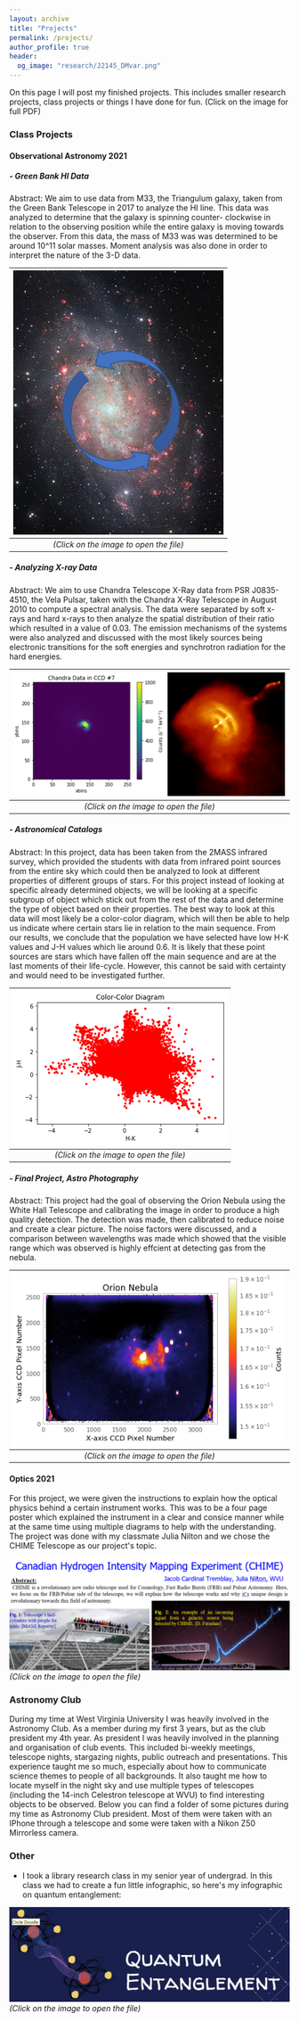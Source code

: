 ```yaml
---
layout: archive
title: "Projects"
permalink: /projects/
author_profile: true
header:
  og_image: "research/J2145_DMvar.png"
---
```


On this page I will post my finished projects. This includes smaller research projects, class projects or things I have done for fun. (Click on the image for full PDF)

### Class Projects
#### Observational Astronomy 2021
##### - Green Bank HI Data

Abstract: We aim to use data from M33, the Triangulum galaxy, taken from the Green Bank Telescope in
2017 to analyze the HI line. This data was analyzed to determine that the galaxy is spinning counter-
clockwise in relation to the observing position while the entire galaxy is moving towards the observer.
From this data, the mass of M33 was was determined to be around 10\^11 solar masses. Moment analysis was
also done in order to interpret the nature of the 3-D data.

| [![Green Bank HI Data](/images/projects/Triangulum-rot.png "Green Bank HI Data")](/files/projects/ASTR469_Project1_JacobCardinalTremblay.pdf) |
|:--:|
| *(Click on the image to open the file)* |

##### - Analyzing X-ray Data

Abstract: We aim to use Chandra Telescope X-Ray data from PSR J0835-4510, the Vela Pulsar, taken with
the Chandra X-Ray Telescope in August 2010 to compute a spectral analysis. The data were separated
by soft x-rays and hard x-rays to then analyze the spatial distribution of their ratio which resulted in
a value of 0.03. The emission mechanisms of the systems were also analyzed and discussed with the
most likely sources being electronic transitions for the soft energies and synchrotron radiation for the
hard energies.

| [![Analyzing X-ray Data](/images/projects/Data_vs_Photo.png "Analyzing X-ray Data")](/files/projects/ASTR469_Project2_JacobCardinalTremblay.pdf) |
|:--:|
| *(Click on the image to open the file)* |

##### - Astronomical Catalogs

Abstract: In this project, data has been taken from the 2MASS infrared survey, which provided the students
with data from infrared point sources from the entire sky which could then be analyzed to look at
different properties of different groups of stars. For this project instead of looking at specific already
determined objects, we will be looking at a specific subgroup of object which stick out from the rest
of the data and determine the type of object based on their properties. The best way to look at
this data will most likely be a color-color diagram, which will then be able to help us indicate where
certain stars lie in relation to the main sequence. From our results, we conclude that the population
we have selected have low H-K values and J-H values which lie around 0.6. It is likely that these point
sources are stars which have fallen off the main sequence and are at the last moments of their life-cycle.
However, this cannot be said with certainty and would need to be investigated further.

| [![Astronomical Catalogs](/images/projects/Color-Color.png "Astronomical Catalogs")](/files/projects/ASTR469_Project3_JacobCardinalTremblay.pdf) |
|:--:|
| *(Click on the image to open the file)* |

##### - Final Project, Astro Photography

Abstract: This project had the goal of observing the Orion Nebula using the White Hall Telescope and calibrating the image in order to produce a high quality detection. The detection was made, then calibrated
to reduce noise and create a clear picture. The noise factors were discussed, and a comparison between
wavelengths was made which showed that the visible range which was observed is highly effcient at
detecting gas from the nebula.

| [![Final Project, Astro Photography](/images/projects/Orion_Photo.png "Final Project, Astro Photography")](https://drive.google.com/file/d/1cvvZPYJlbQEfgUm9l5lvKm2i5ZXj0HYf/view?usp=sharing) |
|:--:|
| *(Click on the image to open the file)* |

#### Optics 2021
For this project, we were given the instructions to explain how the optical physics behind a certain instrument works. This was to be a four page poster which explained the instrument in a clear and consice manner while at the same time using multiple diagrams to help with the understanding. The project was done with my classmate Julia Nilton and we chose the CHIME Telescope as our project's topic.

[![CHIME Optics](/images/projects/CHIMEProj.png "CHIME Optics")](/files/projects/2020-CHIME-JCT-JN-mbj-JCT-JN.pdf)
*(Click on the image to open the file)*

### Astronomy Club
During my time at West Virginia University I was heavily involved in the Astronomy Club. As a member during my first 3 years, but as the club president my 4th year. As president I was heavily involved in the planning and organisation of club events. This included bi-weekly meetings, telescope nights, stargazing nights, public outreach and presentations. This experience taught me so much, especially about how to communicate science themes to people of all backgrounds. It also taught me how to locate myself in the night sky and use multiple types of telescopes (including the 14-inch Celestron telescope at WVU) to find interesting objects to be observed. Below you can find a folder of some pictures during my time as Astronomy Club president. Most of them were taken with an IPhone through a telescope and some were taken with a Nikon Z50 Mirrorless camera.



### Other
- I took a library research class in my senior year of undergrad. In this class we had to create a fun little infographic, so here's my infographic on quantum entanglement:

[![Quantum Entanglement](/images/projects/QuantumEntanglement.png "CHIME Optics")](/files/projects/JacobCardinalTremblayInfographic.pdf)
*(Click on the image to open the file)*
